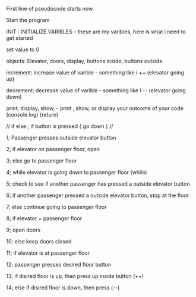 First line of pseudocode starts now.

Start the program

INIT : INITIALIZE VARIBLES - these are my varibles, here is what i need to get started



set value to 0 

objects: Elevator, doors, display, buttons inside, buttons outside. 

increment: increase value of varible - something like i ++ (elevator going up)

decrement: decrease value of varible - something like i -- (elevator going down)

print, display, show, - print , show, or display your outcome of your code (console.log) (return) 

// if else ; if button is pressed {
    go down
}
// 

1; Passenger presses outside elevator button

2; if elevator on passenger floor, open

3; else go to passenger floor

4; while elevator is going down to passenger floor (while)

5; check to see if another passenger has pressed a outside elevator button

6; if another passenger pressed a outside elevator button, stop at the floor

7; else continue going to passenger floor

8; if elevator = passenger floor 

9; open doors 

10; else keep doors closed 

11; if elevator is at passenger floor 

12; passenger presses desired floor button

13; if disired floor is up, then press up inside button (++)

14; else if disired floor is down, then press  (--)

